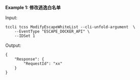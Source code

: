 **Example 1: 修改逃逸白名单**



Input: 

```
tccli tcss ModifyEscapeWhiteList --cli-unfold-argument  \
    --EventType "ESCAPE_DOCKER_API" \
    --IDSet 1
```

Output: 
```
{
    "Response": {
        "RequestId": "xx"
    }
}
```

